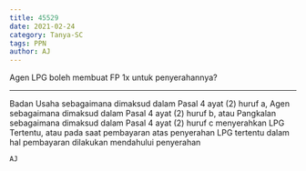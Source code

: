 ```yaml
---
title: 45529
date: 2021-02-24
category: Tanya-SC
tags: PPN
author: AJ
---
```


Agen LPG boleh membuat FP 1x untuk penyerahannya?

---

Badan Usaha sebagaimana dimaksud dalam Pasal 4 ayat (2) huruf a, Agen sebagaimana dimaksud dalam Pasal 4 ayat (2) huruf b, atau Pangkalan sebagaimana dimaksud dalam Pasal 4 ayat (2) huruf c menyerahkan LPG Tertentu, atau pada saat pembayaran atas penyerahan LPG tertentu dalam hal pembayaran dilakukan mendahului penyerahan

`AJ`
